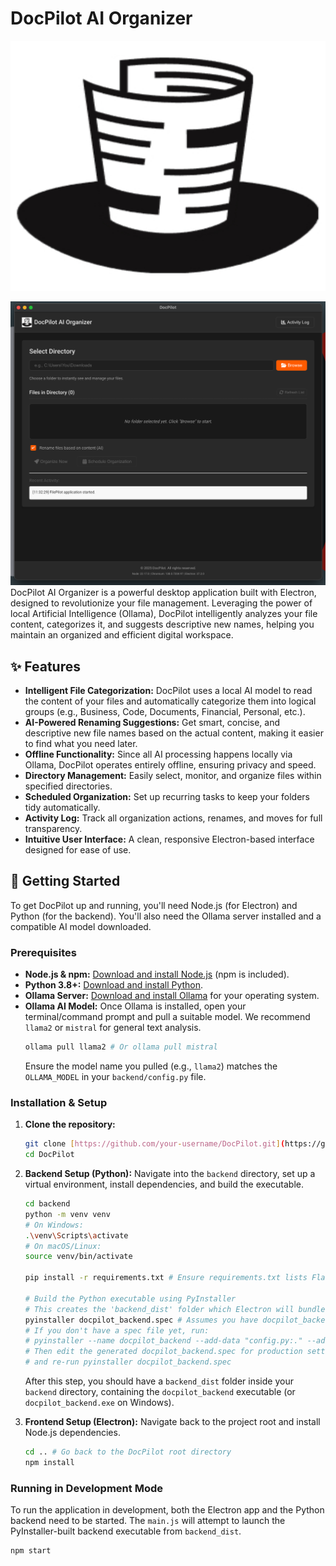 # DocPilot AI Organizer

<img src="assets/logo.jpg" alt="DocPilot Screenshot" width="800" height="400"/>

![DocPilot Screenshot](assets/screenshot.png) DocPilot AI Organizer is a powerful desktop application built with Electron, designed to revolutionize your file management. Leveraging the power of local Artificial Intelligence (Ollama), DocPilot intelligently analyzes your file content, categorizes it, and suggests descriptive new names, helping you maintain an organized and efficient digital workspace.

## ✨ Features

* **Intelligent File Categorization:** DocPilot uses a local AI model to read the content of your files and automatically categorize them into logical groups (e.g., Business, Code, Documents, Financial, Personal, etc.).
* **AI-Powered Renaming Suggestions:** Get smart, concise, and descriptive new file names based on the actual content, making it easier to find what you need later.
* **Offline Functionality:** Since all AI processing happens locally via Ollama, DocPilot operates entirely offline, ensuring privacy and speed.
* **Directory Management:** Easily select, monitor, and organize files within specified directories.
* **Scheduled Organization:** Set up recurring tasks to keep your folders tidy automatically.
* **Activity Log:** Track all organization actions, renames, and moves for full transparency.
* **Intuitive User Interface:** A clean, responsive Electron-based interface designed for ease of use.

## 🚀 Getting Started

To get DocPilot up and running, you'll need Node.js (for Electron) and Python (for the backend). You'll also need the Ollama server installed and a compatible AI model downloaded.

### Prerequisites

* **Node.js & npm:** [Download and install Node.js](https://nodejs.org/en/download/) (npm is included).
* **Python 3.8+:** [Download and install Python](https://www.python.org/downloads/).
* **Ollama Server:** [Download and install Ollama](https://ollama.com/download) for your operating system.
* **Ollama AI Model:** Once Ollama is installed, open your terminal/command prompt and pull a suitable model. We recommend `llama2` or `mistral` for general text analysis.
    ```bash
    ollama pull llama2 # Or ollama pull mistral
    ```
    Ensure the model name you pulled (e.g., `llama2`) matches the `OLLAMA_MODEL` in your `backend/config.py` file.

### Installation & Setup

1.  **Clone the repository:**
    ```bash
    git clone [https://github.com/your-username/DocPilot.git](https://github.com/your-username/DocPilot.git) # Replace with your repo URL
    cd DocPilot
    ```

2.  **Backend Setup (Python):**
    Navigate into the `backend` directory, set up a virtual environment, install dependencies, and build the executable.

    ```bash
    cd backend
    python -m venv venv
    # On Windows:
    .\venv\Scripts\activate
    # On macOS/Linux:
    source venv/bin/activate

    pip install -r requirements.txt # Ensure requirements.txt lists Flask, Ollama, etc.

    # Build the Python executable using PyInstaller
    # This creates the 'backend_dist' folder which Electron will bundle
    pyinstaller docpilot_backend.spec # Assumes you have docpilot_backend.spec created
    # If you don't have a spec file yet, run:
    # pyinstaller --name docpilot_backend --add-data "config.py:." --add-data "ollama_handler.py:." app.py
    # Then edit the generated docpilot_backend.spec for production settings (console=False, etc.)
    # and re-run pyinstaller docpilot_backend.spec
    ```
    After this step, you should have a `backend_dist` folder inside your `backend` directory, containing the `docpilot_backend` executable (or `docpilot_backend.exe` on Windows).

3.  **Frontend Setup (Electron):**
    Navigate back to the project root and install Node.js dependencies.

    ```bash
    cd .. # Go back to the DocPilot root directory
    npm install
    ```

### Running in Development Mode

To run the application in development, both the Electron app and the Python backend need to be started. The `main.js` will attempt to launch the PyInstaller-built backend executable from `backend_dist`.

```bash
npm start

